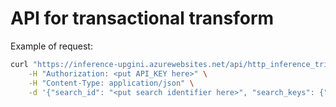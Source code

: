 # API for transactional transform

Example of request:
```bash
curl "https://inference-upgini.azurewebsites.net/api/http_inference_trigger" \
    -H "Authorization: <put API_KEY here>" \
    -H "Content-Type: application/json" \
    -d '{"search_id": "<put search identifier here>", "search_keys": {"COUNTRY": "GB", "DATE": "2020-01-01", "POSTAL_CODE": "111111"}, "features": {"feature1": "featureValue1", "feature2": "featureValue2}}'
```